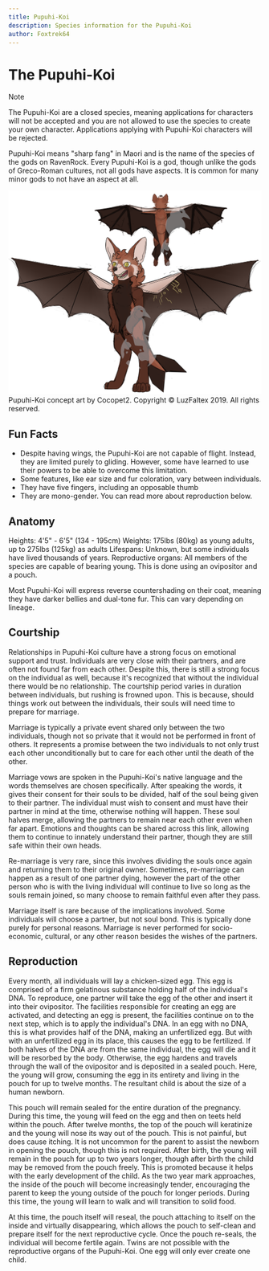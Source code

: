 ```yaml
---
title: Pupuhi-Koi
description: Species information for the Pupuhi-Koi
author: Foxtrek64
---
```


# The Pupuhi-Koi

> [!NOTE]
> The Pupuhi-Koi are a closed species, meaning applications for characters will not be accepted and you are not allowed to use the species to create your own character. Applications applying with Pupuhi-Koi characters will be rejected.

Pupuhi-Koi means "sharp fang" in Maori and is the name of the species of the gods on RavenRock. Every Pupuhi-Koi is a god, though unlike the gods of Greco-Roman cultures, not all gods have aspects. It is common for many minor gods to not have an aspect at all.

![Pupuhi-Koi](pupuhiKoiRef.png)
Pupuhi-Koi concept art by Cocopet2. Copyright &copy; LuzFaltex 2019. All rights reserved.

## Fun Facts

* Despite having wings, the Pupuhi-Koi are not capable of flight. Instead, they are limited purely to gliding. However, some have learned to use their powers to be able to overcome this limitation.
* Some features, like ear size and fur coloration, vary between individuals.
* They have five fingers, including an opposable thumb
* They are mono-gender. You can read more about reproduction below.

## Anatomy

Heights: 4'5" - 6'5" (134 - 195cm)
Weights: 175lbs (80kg) as young adults, up to 275lbs (125kg) as adults
Lifespans: Unknown, but some individuals have lived thousands of years.
Reproductive organs: All members of the species are capable of bearing young. This is done using an ovipositor and a pouch.

Most Pupuhi-Koi will express reverse countershading on their coat, meaning they have darker bellies and dual-tone fur. This can vary depending on lineage.

## Courtship

Relationships in Pupuhi-Koi culture have a strong focus on emotional support and trust. Individuals are very close with their partners, and are often not found far from each other. Despite this, there is still a strong focus on the individual as well, because it's recognized that without the individual there would be no relationship. The courtship period varies in duration between individuals, but rushing is frowned upon. This is because, should things work out between the individuals, their souls will need time to prepare for marriage.

Marriage is typically a private event shared only between the two individuals, though not so private that it would not be performed in front of others. It represents a promise between the two individuals to not only trust each other unconditionally but to care for each other until the death of the other.

Marriage vows are spoken in the Pupuhi-Koi's native language and the words themselves are chosen specifically. After speaking the words, it gives their consent for their souls to be divided, half of the soul being given to their partner. The individual must wish to consent and must have their partner in mind at the time, otherwise nothing will happen. These soul halves merge, allowing the partners to remain near each other even when far apart. Emotions and thoughts can be shared across this link, allowing them to continue to innately understand their partner, though they are still safe within their own heads.

Re-marriage is very rare, since this involves dividing the souls once again and returning them to their original owner. Sometimes, re-marriage can happen as a result of one partner dying, however the part of the other person who is with the living individual will continue to live so long as the souls remain joined, so many choose to remain faithful even after they pass.

Marriage itself is rare because of the implications involved. Some individuals will choose a partner, but not soul bond. This is typically done purely for personal reasons. Marriage is never performed for socio-economic, cultural, or any other reason besides the wishes of the partners.

## Reproduction

Every month, all individuals will lay a chicken-sized egg. This egg is comprised of a firm gelatinous substance holding half of the individual's DNA. To reproduce, one partner will take the egg of the other and insert it into their ovipositor. The facilities responsible for creating an egg are activated, and detecting an egg is present, the facilities continue on to the next step, which is to apply the individual's DNA. In an egg with no DNA, this is what provides half of the DNA, making an unfertilized egg. But with with an unfertilized egg in its place, this causes the egg to be fertilized. If both halves of the DNA are from the same individual, the egg will die and it will be resorbed by the body. Otherwise, the egg hardens and travels through the wall of the ovipositor and is deposited in a sealed pouch. Here, the young will grow, consuming the egg in its entirety and living in the pouch for up to twelve months. The resultant child is about the size of a human newborn.

This pouch will remain sealed for the entire duration of the pregnancy. During this time, the young will feed on the egg and then on teets held within the pouch. After twelve months, the top of the pouch will keratinize and the young will nose its way out of the pouch. This is not painful, but does cause itching. It is not uncommon for the parent to assist the newborn in opening the pouch, though this is not required. After birth, the young will remain in the pouch for up to two years longer, though after birth the child may be removed from the pouch freely. This is promoted because it helps with the early development of the child. As the two year mark approaches, the inside of the pouch will become increasingly tender, encouraging the parent to keep the young outside of the pouch for longer periods. During this time, the young will learn to walk and will transition to solid food.

At this time, the pouch itself will reseal, the pouch attaching to itself on the inside and virtually disappearing, which allows the pouch to self-clean and prepare itself for the next reproductive cycle. Once the pouch re-seals, the individual will become fertile again. Twins are not possible with the reproductive organs of the Pupuhi-Koi. One egg will only ever create one child.